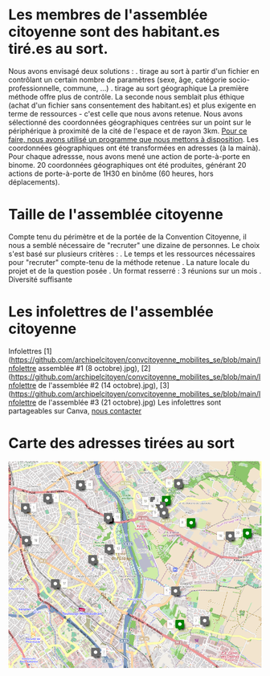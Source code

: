 # Les membres de l'assemblée citoyenne sont des habitant.es tiré.es au sort.
Nous avons envisagé deux solutions :
. tirage au sort à partir d'un fichier en contrôlant un certain nombre de paramètres (sexe, âge, catégorie socio-professionnelle, commune, ...)
. tirage au sort géographique
La première méthode offre plus de contrôle. La seconde nous semblait plus éthique (achat d'un fichier sans consentement des habitant.es) et plus exigente en terme de ressources - c'est celle que nous avons retenue.
Nous avons sélectionné des coordonnées géographiques centrées sur un point sur le périphérique à proximité de la cité de l'espace et de rayon 3km. [Pour ce faire, nous avons utilisé un programme que nous mettons à disposition](https://github.com/archipelcitoyen/convcitoyenne_mobilites_se). Les coordonnées géographiques ont été transformées en adresses (à la mainà). Pour chaque adressse, nous avons mené une action de porte-à-porte en binome.
20 coordonnées géographiques ont été produites, générant 20 actions de porte-à-porte de 1H30 en binôme (60 heures, hors déplacements).

# Taille de l'assemblée citoyenne
Compte tenu du périmètre et de la portée de la Convention Citoyenne, il nous a semblé nécessaire de "recruter" une dizaine de personnes. Le choix s'est basé sur plusieurs critères :
. Le temps et les ressources nécessaires pour "recruter" compte-tenu de la méthode retenue
. La nature locale du projet et de la question posée
. Un format resserré : 3 réunions sur un mois
. Diversité suffisante

# Les infolettres de l'assemblée citoyenne
Infolettres [1](https://github.com/archipelcitoyen/convcitoyenne_mobilites_se/blob/main/Infolettre assemblée #1 (8 octobre).jpg), [2](https://github.com/archipelcitoyen/convcitoyenne_mobilites_se/blob/main/Infolettre de l'assemblée #2 (14 octobre).jpg), [3](https://github.com/archipelcitoyen/convcitoyenne_mobilites_se/blob/main/Infolettre de l'assemblée #3 (21 octobre).jpg)
Les infolettres sont partageables sur Canva, [nous contacter](mailtoevenements@archipelcitoyen.org)

# Carte des adresses tirées au sort
![alt text](https://github.com/archipelcitoyen/convcitoyenne_mobilites_se/blob/main/carte_tirage_au_sort.png?raw=true)
